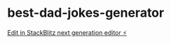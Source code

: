 # best-dad-jokes-generator

[Edit in StackBlitz next generation editor ⚡️](https://stackblitz.com/~/github.com/Rajibmojumder/best-dad-jokes-generator)